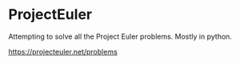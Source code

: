 ProjectEuler
============

Attempting to solve all the Project Euler problems.
Mostly in python.

https://projecteuler.net/problems
